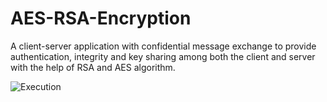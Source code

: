 # AES-RSA-Encryption
A client-server application with confidential message exchange to provide authentication, integrity and key sharing among both the client and server with the help of RSA and AES algorithm.

![Execution](https://github.com/ansh422/AES-RSA-Encryption/blob/main/img/Execution_screenshot.png)
